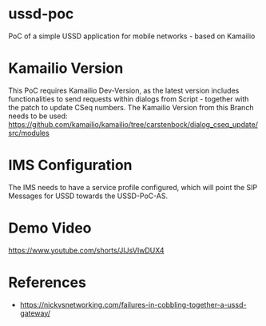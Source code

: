 # ussd-poc
PoC of a simple USSD application for mobile networks - based on Kamailio

# Kamailio Version
This PoC requires Kamailio Dev-Version, as the latest version includes functionalities to send requests within dialogs from Script - together with the patch to update CSeq numbers.
The Kamailio Version from this Branch needs to be used:
https://github.com/kamailio/kamailio/tree/carstenbock/dialog_cseq_update/src/modules

# IMS Configuration
The IMS needs to have a service profile configured, which will point the SIP Messages for USSD towards the USSD-PoC-AS.

# Demo Video
https://www.youtube.com/shorts/JIJsVIwDUX4

# References
- https://nickvsnetworking.com/failures-in-cobbling-together-a-ussd-gateway/

